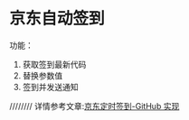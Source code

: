 # 京东自动签到
功能：
1. 获取签到最新代码
2. 替换参数值
3. 签到并发送通知

////////
详情参考文章:[京东定时签到-GitHub 实现](https://ruicky.me/2020/06/05/jd-sign/)

